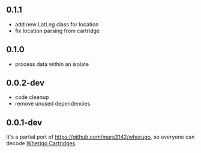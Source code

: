 ## 0.1.1

- add new LatLng class for location
- fix location parsing from cartridge

## 0.1.0

- process data within an isolate

## 0.0.2-dev

- code cleanup
- remove unused dependencies

## 0.0.1-dev

It's a partial port of https://github.com/mars3142/wherugo, so everyone can decode [Wherigo Cartridges](https://www.wherigo.com/).
